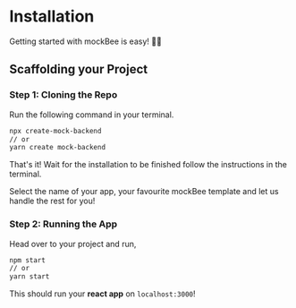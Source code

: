 # Installation

Getting started with mockBee is easy! 🏄‍♂️

## Scaffolding your Project

### Step 1: Cloning the Repo

Run the following command in your terminal.

```bash
npx create-mock-backend
// or
yarn create mock-backend
```

That's it! Wait for the installation to be finished follow the instructions in the terminal.

Select the name of your app, your favourite mockBee template and let us handle the rest for you!

### Step 2: Running the App

Head over to your project and run,

```bash
npm start
// or
yarn start
```

This should run your **react app** on `localhost:3000`!
